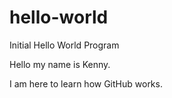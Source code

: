 # hello-world
Initial Hello World Program

Hello my name is Kenny.

I am here to learn how GitHub works. 

